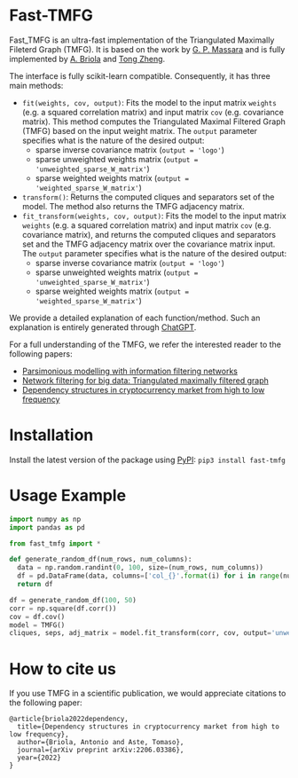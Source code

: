 # Fast-TMFG

Fast_TMFG is an ultra-fast implementation of the Triangulated Maximally Fileterd Graph (TMFG). It is based on the work by [G. P. Massara](https://github.com/gprevide/MFCF-Pyton/tree/main/src) and is fully implemented by [A. Briola](https://github.com/AntoBr96) and [Tong Zheng](https://github.com/tz1003).

The interface is fully scikit-learn compatible. Consequently, it has three main methods:
- `fit(weights, cov, output)`: Fits the model to the input matrix `weights` (e.g. a squared correlation matrix) and input matrix `cov` (e.g. covariance matrix). This method computes the Triangulated Maximal Filtered Graph (TMFG) based on the input weight matrix. The `output` parameter specifies what is the nature of the desired output:
  - sparse inverse covariance matrix (`output = 'logo'`)
  - sparse unweighted weights matrix (`output = 'unweighted_sparse_W_matrix'`)
  - sparse weighted weights matrix (`output = 'weighted_sparse_W_matrix'`)
- `transform()`: Returns the computed cliques and separators set of the model. The method also returns the TMFG adjacency matrix.
- `fit_transform(weights, cov, output)`: Fits the model to the input matrix `weights` (e.g. a squared correlation matrix) and input matrix `cov` (e.g. covariance matrix), and returns the computed cliques and separators set and the TMFG adjacency matrix over the covariance matrix input. The `output` parameter specifies what is the nature of the desired output:
  - sparse inverse covariance matrix (`output = 'logo'`)
  - sparse unweighted weights matrix (`output = 'unweighted_sparse_W_matrix'`)
  - sparse weighted weights matrix (`output = 'weighted_sparse_W_matrix'`)

We provide a detailed explanation of each function/method. Such an explanation is entirely generated through [ChatGPT](https://chat.openai.com).

For a full understanding of the TMFG, we refer the interested reader to the following papers:
- [Parsimonious modelling with information filtering networks](https://journals.aps.org/pre/pdf/10.1103/PhysRevE.94.062306)
- [Network filtering for big data: Triangulated maximally filtered graph](https://academic.oup.com/comnet/article/5/2/161/2555365)
- [Dependency structures in cryptocurrency market from high to low frequency](https://arxiv.org/pdf/2206.03386.pdf)

# Installation
Install the latest version of the package using [PyPI](https://pypi.org/project/fast-tmfg/):
```pip3 install fast-tmfg```

# Usage Example
```python
import numpy as np
import pandas as pd

from fast_tmfg import *

def generate_random_df(num_rows, num_columns):
  data = np.random.randint(0, 100, size=(num_rows, num_columns))
  df = pd.DataFrame(data, columns=['col_{}'.format(i) for i in range(num_columns)])
  return df

df = generate_random_df(100, 50)
corr = np.square(df.corr())
cov = df.cov()
model = TMFG()
cliques, seps, adj_matrix = model.fit_transform(corr, cov, output='unweighted_sparse_W_matrix')
```

# How to cite us

If you use TMFG in a scientific publication, we would appreciate citations to the following paper:

```
@article{briola2022dependency,
  title={Dependency structures in cryptocurrency market from high to low frequency},
  author={Briola, Antonio and Aste, Tomaso},
  journal={arXiv preprint arXiv:2206.03386},
  year={2022}
}
```
